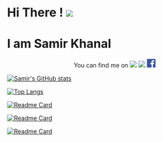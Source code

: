 # Hi There  ! <img src="https://media.giphy.com/media/mDLek2Pl1Q9PwH0dXd/source.gif" width="100"> 

# I am Samir Khanal 
 

</div>

<!-- social links -->
<div align="center">
You can find me on 
<a href="https://samirkhanal35.medium.com/"><img src="https://img.shields.io/badge/medium-%2312100E.svg?&style=flat-square&logo=medium&logoColor=white"></a>
<a href="https://www.linkedin.com/in/samir-khanal-4b9863113/"><img src="https://img.shields.io/badge/linkedin-%230077B5.svg?&style=flat-square&logo=linkedin&logoColor=white"></a>
<a href="https://www.facebook.com/samir.khanal.5851/"><img src="https://github.com/samirkhanal35/samirkhanal35/blob/main/facebook.png" width="20"></a>

</div>



[![Samir's GitHub stats](https://github-readme-stats.vercel.app/api?username=samirkhanal35&show_icons=true&theme=radical)](https://github.com/anuraghazra/github-readme-stats)

[![Top Langs](https://github-readme-stats.vercel.app/api/top-langs/?username=samirkhanal35&theme=radical)](https://github.com/anuraghazra/github-readme-stats)


[![Readme Card](https://github-readme-stats.vercel.app/api/pin/?username=samirkhanal35&repo=Nepali-digit-recognizer&theme=dark&show_owner=true)](https://github.com/samirkhanal35/Nepali-digit-recognizer)


[![Readme Card](https://github-readme-stats.vercel.app/api/pin/?username=samirkhanal35&repo=Nepalireader&theme=dark&show_owner=true)](https://github.com/samirkhanal35/Nepalireader)

[![Readme Card](https://github-readme-stats.vercel.app/api/pin/?username=samirkhanal35&repo=cartoonize-sketch-flask&theme=dark&show_owner=true)](https://github.com/samirkhanal35/cartoonize-sketch-flask)


